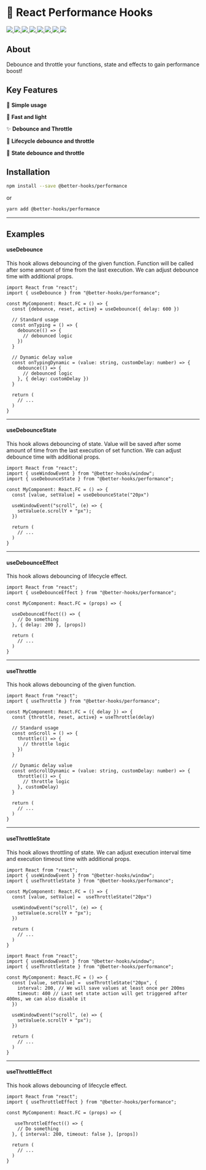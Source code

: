 # 🎊 React Performance Hooks

<p>
  <a href="https://bettertyped.com/">
    <img src="https://custom-icon-badges.demolab.com/static/v1?label=&message=BetterTyped&color=333&logo=BT" />
  </a>
  <a href="https://github.com/BetterTyped/react-performance-hooks">
    <img src="https://custom-icon-badges.demolab.com/github/stars/BetterTyped/react-performance-hooks?logo=star&color=118ab2" />
  </a>
  <a href="https://github.com/BetterTyped/react-performance-hooks/blob/main/License.md">
    <img src="https://custom-icon-badges.demolab.com/github/license/BetterTyped/react-performance-hooks?logo=law&color=yellow" />
  </a>
  <a href="https://github.com/semantic-release/semantic-release">
    <img src="https://custom-icon-badges.demolab.com/badge/semver-commitzen-e10079?logo=semantic-release&color=e76f51" />
  </a>
  <a href="https://github.com/BetterTyped/react-performance-hooks">
    <img src="https://custom-icon-badges.demolab.com/badge/typescript-%23007ACC.svg?logo=typescript&logoColor=white" />
  </a>
  <a href="https://www.npmjs.com/package/@better-hooks/performance">
    <img src="https://custom-icon-badges.demolab.com/npm/v/@better-hooks/performance.svg?logo=npm&color=E10098" />
  </a>
  <a href="https://www.npmjs.com/package/@better-hooks/performance">
    <img src="https://custom-icon-badges.demolab.com/bundlephobia/minzip/@better-hooks/performance?color=blueviolet&logo=package" />
  </a>
  <a href="https://www.npmjs.com/package/@better-hooks/performance">
    <img src="https://custom-icon-badges.demolab.com/npm/dm/@better-hooks/performance?logoColor=fff&logo=trending-up" />
  </a>
</p>

## About

Debounce and throttle your functions, state and effects to gain performance boost!

## Key Features

🔮 **Simple usage**

🚀 **Fast and light**

✨ **Debounce and Throttle**

🎊 **Lifecycle debounce and throttle**

📡 **State debounce and throttle**

## Installation

```bash
npm install --save @better-hooks/performance
```

or

```bash
yarn add @better-hooks/performance
```

---

## Examples

#### useDebounce

This hook allows debouncing of the given function. Function will be called after some amount of time
from the last execution. We can adjust debounce time with additional props.

```tsx
import React from "react";
import { useDebounce } from "@better-hooks/performance";

const MyComponent: React.FC = () => {
  const {debounce, reset, active} = useDebounce({ delay: 600 })

  // Standard usage
  const onTyping = () => {
    debounce(() => {
      // debounced logic
    })
  }

  // Dynamic delay value
  const onTypingDynamic = (value: string, customDelay: number) => {
    debounce(() => {
      // debounced logic
    }, { delay: customDelay })
  }

  return (
    // ...
  )
}

```

---

#### useDebounceState

This hook allows debouncing of state. Value will be saved after some amount of time from the last
execution of set function. We can adjust debounce time with additional props.

```tsx
import React from "react";
import { useWindowEvent } from "@better-hooks/window";
import { useDebounceState } from "@better-hooks/performance";

const MyComponent: React.FC = () => {
  const [value, setValue] = useDebounceState("20px")

  useWindowEvent("scroll", (e) => {
    setValue(e.scrollY + "px");
  })

  return (
    // ...
  )
}

```

---

#### useDebounceEffect

This hook allows debouncing of lifecycle effect.

```tsx
import React from "react";
import { useDebounceEffect } from "@better-hooks/performance";

const MyComponent: React.FC = (props) => {

  useDebounceEffect(() => {
    // Do something
  }, { delay: 200 }, [props])

  return (
    // ...
  )
}

```

---

#### useThrottle

This hook allows debouncing of the given function.

```tsx
import React from "react";
import { useThrottle } from "@better-hooks/performance";

const MyComponent: React.FC = ({ delay }) => {
  const {throttle, reset, active} = useThrottle(delay)

  // Standard usage
  const onScroll = () => {
    throttle(() => {
      // throttle logic
    })
  }

  // Dynamic delay value
  const onScrollDynamic = (value: string, customDelay: number) => {
    throttle(() => {
      // throttle logic
    }, customDelay)
  }

  return (
    // ...
  )
}

```

---

#### useThrottleState

This hook allows throttling of state. We can adjust execution interval time and execution timeout
time with additional props.

```tsx
import React from "react";
import { useWindowEvent } from "@better-hooks/window";
import { useThrottleState } from "@better-hooks/performance";

const MyComponent: React.FC = () => {
  const [value, setValue] =  useThrottleState("20px")

  useWindowEvent("scroll", (e) => {
    setValue(e.scrollY + "px");
  })

  return (
    // ...
  )
}

```

```tsx
import React from "react";
import { useWindowEvent } from "@better-hooks/window";
import { useThrottleState } from "@better-hooks/performance";

const MyComponent: React.FC = () => {
  const [value, setValue] =  useThrottleState("20px", {
    interval: 200, // We will save values at least once per 200ms
    timeout: 400 // Last set state action will get triggered after 400ms, we can also disable it
  })

  useWindowEvent("scroll", (e) => {
    setValue(e.scrollY + "px");
  })

  return (
    // ...
  )
}

```

---

#### useThrottleEffect

This hook allows debouncing of lifecycle effect.

```tsx
import React from "react";
import { useThrottleEffect } from "@better-hooks/performance";

const MyComponent: React.FC = (props) => {

   useThrottleEffect(() => {
    // Do something
  }, { interval: 200, timeout: false }, [props])

  return (
    // ...
  )
}

```
